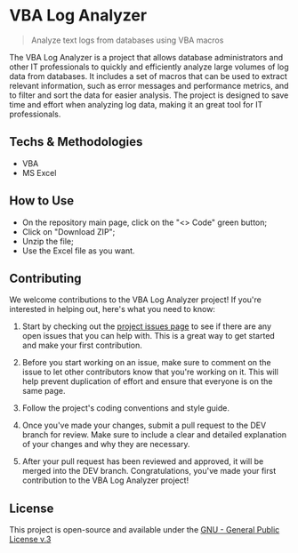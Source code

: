 # VBA Log Analyzer
> Analyze text logs from databases using VBA macros

The VBA Log Analyzer is a project that allows database administrators and other IT professionals to quickly and efficiently analyze large volumes of log data from databases. It includes a set of macros that can be used to extract relevant information, such as error messages and performance metrics, and to filter and sort the data for easier analysis. The project is designed to save time and effort when analyzing log data, making it an great tool for IT professionals.

## Techs & Methodologies
- VBA
- MS Excel

## How to Use
- On the repository main page, click on the "<> Code" green button;
- Click on "Download ZIP";
- Unzip the file;
- Use the Excel file as you want.

## Contributing

We welcome contributions to the VBA Log Analyzer project! If you're interested in helping out, here's what you need to know:

1. Start by checking out the [project issues page](https://github.com/My-Open-Sources/VBALogAnalyzer/issues) to see if there are any open issues that you can help with. This is a great way to get started and make your first contribution.

2. Before you start working on an issue, make sure to comment on the issue to let other contributors know that you're working on it. This will help prevent duplication of effort and ensure that everyone is on the same page.

3. Follow the project's coding conventions and style guide.

4. Once you've made your changes, submit a pull request to the DEV branch for review. Make sure to include a clear and detailed explanation of your changes and why they are necessary.

5. After your pull request has been reviewed and approved, it will be merged into the DEV branch. Congratulations, you've made your first contribution to the VBA Log Analyzer project!

## License
This project is open-source and available under the [GNU - General Public License v.3](https://opensource.org/licenses/gpl-3.0.html)
